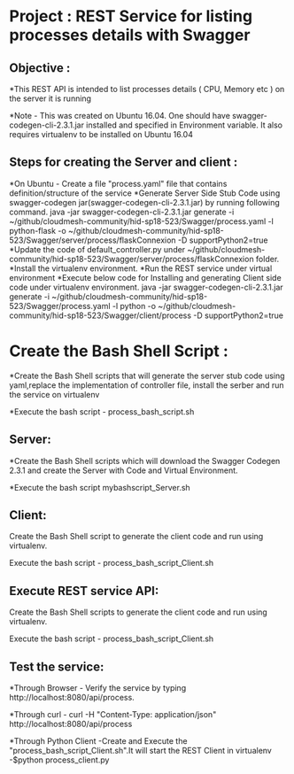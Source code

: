 # Project : REST Service for listing processes details with Swagger

## Objective :

*This REST API is intended to list processes details ( CPU, Memory etc ) on the server it is running 

*Note - This was created on Ubuntu 16.04. One should have swagger-codegen-cli-2.3.1.jar installed and specified
in Environment variable. It also requires virtualenv to be installed on Ubuntu 16.04

## Steps for creating the Server and client :

*On Ubuntu - Create a file "process.yaml" file that contains definition/structure of the service
*Generate Server Side Stub Code using swagger-codegen jar(swagger-codegen-cli-2.3.1.jar) by running following command. 
java -jar swagger-codegen-cli-2.3.1.jar generate
    -i ~/github/cloudmesh-community/hid-sp18-523/Swagger/process.yaml
    -l python-flask
    -o ~/github/cloudmesh-community/hid-sp18-523/Swagger/server/process/flaskConnexion
    -D supportPython2=true
*Update the code of default_controller.py under ~/github/cloudmesh-community/hid-sp18-523/Swagger/server/process/flaskConnexion folder.
*Install the virtualenv environment.
*Run the REST service under virtual environment
*Execute below code for Installing and generating Client side code under virtualenv environment. 
java -jar swagger-codegen-cli-2.3.1.jar generate
    -i ~/github/cloudmesh-community/hid-sp18-523/Swagger/process.yaml
    -l python
    -o ~/github/cloudmesh-community/hid-sp18-523/Swagger/client/process
    -D supportPython2=true

# Create the Bash Shell Script :

*Create the Bash Shell scripts that will generate the server stub code using yaml,replace the implementation of controller file, install the serber and run the service on virtualenv

*Execute the bash script - process_bash_script.sh

## Server:

*Create the Bash Shell scripts which will download the Swagger Codegen 2.3.1 and create the Server with Code and Virtual Environment.

*Execute the bash script mybashscript_Server.sh

## Client:

Create the Bash Shell script to generate the client code and run using virtualenv.

Execute the bash script - process_bash_script_Client.sh

## Execute REST service API:

Create the Bash Shell scripts to generate the client code and run using virtualenv.

Execute the bash script - process_bash_script_Client.sh


## Test the service:

*Through Browser 
	- Verify the service by typing http://localhost:8080/api/process. 

*Through curl 
	- curl -H "Content-Type: application/json" http://localhost:8080/api/process

*Through Python Client 
	-Create and Execute the "process_bash_script_Client.sh".It will start the REST Client in virtualenv
	-$python process_client.py  






